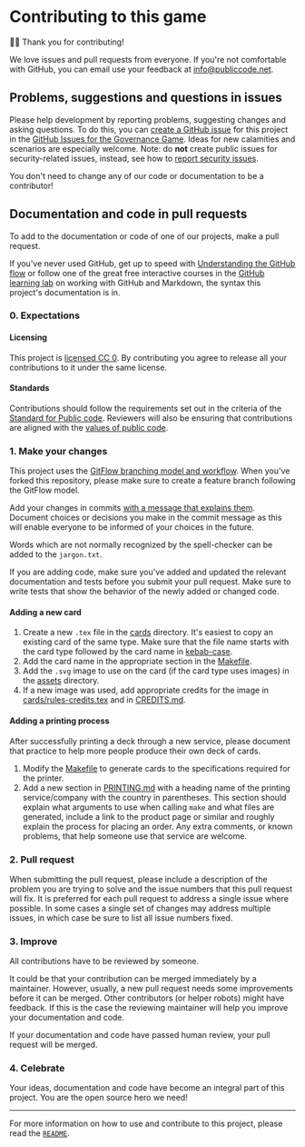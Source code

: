 # Contributing to this game

<!-- SPDX-License-Identifier: CC0-1.0 -->
<!-- SPDX-FileCopyrightText: 2019-2023 The Foundation for Public Code <info@publiccode.net> -->

🙇‍♀️ Thank you for contributing!

We love issues and pull requests from everyone.
If you're not comfortable with GitHub, you can email use your feedback at <info@publiccode.net>.

## Problems, suggestions and questions in issues

Please help development by reporting problems, suggesting changes and asking questions.
To do this, you can [create a GitHub issue](https://help.github.com/articles/creating-an-issue/) for this project in the [GitHub Issues for the Governance Game](https://github.com/publiccodenet/governance-game/issues).
Ideas for new calamities and scenarios are especially welcome.
Note: do **not** create public issues for security-related issues, instead, see how to [report security issues](SECURITY.md).

You don't need to change any of our code or documentation to be a contributor!

## Documentation and code in pull requests

To add to the documentation or code of one of our projects, make a pull request.

If you've never used GitHub, get up to speed with [Understanding the GitHub flow](https://guides.github.com/introduction/flow/) or follow one of the great free interactive courses in the [GitHub learning lab](https://lab.github.com/) on working with GitHub and Markdown, the syntax this project's documentation is in.

### 0. Expectations

#### Licensing

This project is [licensed CC 0](LICENSE).
By contributing you agree to release all your contributions to it under the same license.

#### Standards

Contributions should follow the requirements set out in the criteria of the [Standard for Public code](https://standard.publiccode.net/).
Reviewers will also be ensuring that contributions are aligned with the [values of public code](https://standard.publiccode.net/introduction.html#values-of-public-code).

### 1. Make your changes

This project uses the [GitFlow branching model and workflow](https://nvie.com/posts/a-successful-git-branching-model/).
When you've forked this repository, please make sure to create a feature branch following the GitFlow model.

Add your changes in commits [with a message that explains them](https://robots.thoughtbot.com/5-useful-tips-for-a-better-commit-message).
Document choices or decisions you make in the commit message as this will enable everyone to be informed of your choices in the future.

Words which are not normally recognized by the spell-checker can be added to the `jargon.txt`.

If you are adding code, make sure you've added and updated the relevant documentation and tests before you submit your pull request.
Make sure to write tests that show the behavior of the newly added or changed code.

#### Adding a new card

1. Create a new `.tex` file in the [cards](./cards/) directory. It's easiest to copy an existing card of the same type. Make sure that the file name starts with the card type followed by the card name in [kebab-case](https://en.wikipedia.org/wiki/Letter_case#Kebab_case).
2. Add the card name in the appropriate section in the [Makefile](Makefile).
3. Add the `.svg` image to use on the card (if the card type uses images) in the [assets](./assets/) directory.
4. If a new image was used, add appropriate credits for the image in [cards/rules-credits.tex](./cards/rules-credits.tex) and in [CREDITS.md](CREDITS.md).

#### Adding a printing process

After successfully printing a deck through a new service, please document that practice to help more people produce their own deck of cards.

1. Modify the [Makefile](Makefile) to generate cards to the specifications required for the printer.
2. Add a new section in [PRINTING.md](PRINTING.md) with a heading name of the printing service/company with the country in parentheses. This section should explain what arguments to use when calling `make` and what files are generated, include a link to the product page or similar and roughly explain the process for placing an order. Any extra comments, or known problems, that help someone use that service are welcome.

### 2. Pull request

When submitting the pull request, please include a description of the problem you are trying to solve and the issue numbers that this pull request will fix.
It is preferred for each pull request to address a single issue where possible.
In some cases a single set of changes may address multiple issues, in which case be sure to list all issue numbers fixed.

### 3. Improve

All contributions have to be reviewed by someone.

It could be that your contribution can be merged immediately by a maintainer.
However, usually, a new pull request needs some improvements before it can be merged.
Other contributors (or helper robots) might have feedback.
If this is the case the reviewing maintainer will help you improve your documentation and code.

If your documentation and code have passed human review, your pull request will be merged.

### 4. Celebrate

Your ideas, documentation and code have become an integral part of this project. You are the open source hero we need!

---

For more information on how to use and contribute to this project, please read the [`README`](README.md).
